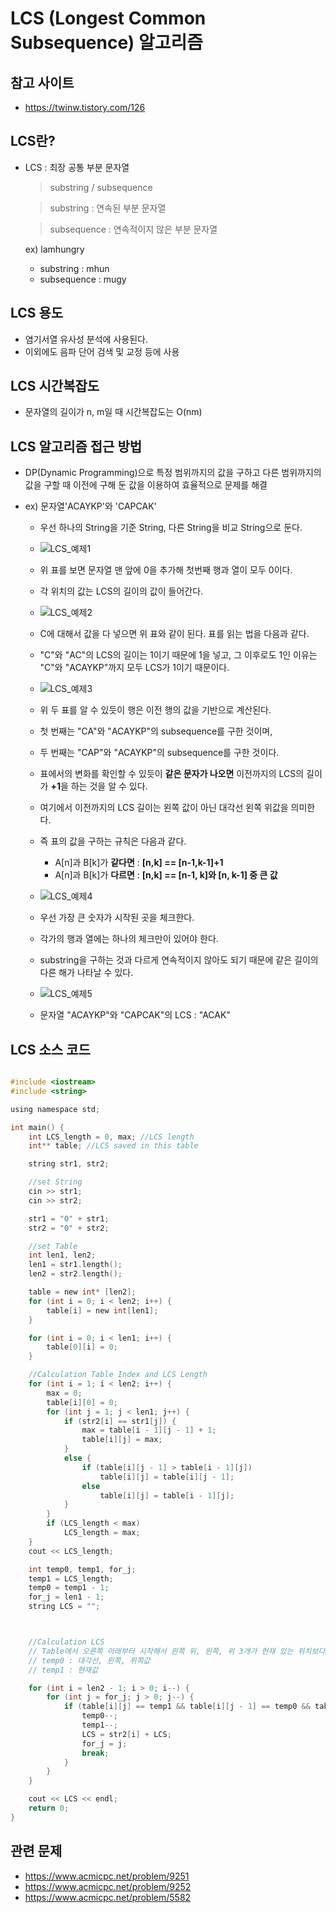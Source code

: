 # LCS (Longest Common Subsequence) 알고리즘

## 참고 사이트

- https://twinw.tistory.com/126


## LCS란?

- LCS : 최장 공통 부분 문자열

	> substring / subsequence
	
	> substring : 연속된 부분 문자열
	
	> subsequence : 연속적이지 않은 부분 문자열

	ex) lamhungry
	- substring : mhun
	- subsequence : mugy


## LCS 용도

- 염기서열 유사성 분석에 사용된다.
- 이외에도 음파 단어 검색 및 교정 등에 사용


## LCS 시간복잡도

- 문자열의 길이가 n, m일 때 시간복잡도는 O(nm)


## LCS 알고리즘 접근 방법

- DP(Dynamic Programming)으로 특정 범위까지의 값을 구하고 다른 범위까지의 값을 구할 때 이전에 구해 둔 값을 이용하여 효율적으로 문제를 해결


- ex) 문자열'ACAYKP'와 'CAPCAK'
	- 우선 하나의 String을 기준 String, 다른 String을 비교 String으로 둔다.

  	- ![LCS_예제1](./images/LCS_예제1.PNG)
	
	- 위 표를 보면 문자열 맨 앞에 0을 추가해 첫번째 행과 열이 모두 0이다.
	- 각 위치의 값는 LCS의 길이의 값이 들어간다. 
	
	- ![LCS_예제2](./images/LCS_예제2.PNG)
	
	
	- C에 대해서 값을 다 넣으면 위 표와 같이 된다. 표를 읽는 법을 다음과 같다.
	- "C"와 "AC"의 LCS의 길이는 1이기 때문에 1을 넣고, 그 이후로도 1인 이유는 "C"와 "ACAYKP"까지 모두 LCS가 1이기 때문이다.
	
	- ![LCS_예제3](./images/LCS_예제3.PNG)
	
	- 위 두 표를 알 수 있듯이 행은 이전 행의 값을 기반으로 계산된다.
	- 첫 번째는 "CA"와 "ACAYKP"의 subsequence를 구한 것이며,
	- 두 번째는 "CAP"와 "ACAYKP"의 subsequence를 구한 것이다.
	- 표에서의 변화를 확인할 수 있듯이 **같은 문자가 나오면** 이전까지의 LCS의 길이가 **+1**을 하는 것을 알 수 있다.
	- 여기에서 이전까지의 LCS 길이는 왼쪽 값이 아닌 대각선 왼쪽 위값을 의미한다.
	


	- 즉 표의 값을 구하는 규칙은 다음과 같다.
	
		- A[n]과 B[k]가 **같다면** : **[n,k] == [n-1,k-1]+1**
		- A[n]과 B[k]가 **다르면** : **[n,k] == [n-1, k]와 [n, k-1] 중 큰 값**
		
		
	- ![LCS_예제4](./images/LCS_예제4.PNG)
	
	- 우선 가장 큰 숫자가 시작된 곳을 체크한다.
	- 각가의 행과 열에는 하나의 체크만이 있어야 한다.
	- substring을 구하는 것과 다르게 연속적이지 않아도 되기 때문에 같은 길이의 다른 해가 나타날 수 있다.
	
		
	- ![LCS_예제5](./images/LCS_예제5.PNG)	
	
	- 문자열 "ACAYKP"와 "CAPCAK"의 LCS : "ACAK"
	


## LCS 소스 코드


```C

#include <iostream>
#include <string>

using namespace std;

int main() {
	int LCS_length = 0, max; //LCS length
	int** table; //LCS saved in this table

	string str1, str2;

	//set String
	cin >> str1;
	cin >> str2;

	str1 = "0" + str1;
	str2 = "0" + str2;

	//set Table
	int len1, len2;
	len1 = str1.length();
	len2 = str2.length();

	table = new int* [len2];
	for (int i = 0; i < len2; i++) {
		table[i] = new int[len1];
	}

	for (int i = 0; i < len1; i++) {
		table[0][i] = 0;
	}

	//Calculation Table Index and LCS Length
	for (int i = 1; i < len2; i++) {
		max = 0;
		table[i][0] = 0;
		for (int j = 1; j < len1; j++) {
			if (str2[i] == str1[j]) {
				max = table[i - 1][j - 1] + 1;
				table[i][j] = max;
			}
			else {
				if (table[i][j - 1] > table[i - 1][j])
					table[i][j] = table[i][j - 1];
				else
					table[i][j] = table[i - 1][j];
			}
		}
		if (LCS_length < max)
			LCS_length = max;
	}
	cout << LCS_length;

	int temp0, temp1, for_j;
	temp1 = LCS_length;
	temp0 = temp1 - 1;
	for_j = len1 - 1;
	string LCS = "";



	//Calculation LCS
	// Table에서 오른쪽 아래부터 시작해서 왼쪽 위, 왼쪽, 위 3개가 현재 있는 위치보다 -1이면 LCS에 포함
	// temp0 : 대각선, 왼쪽, 위쪽값
	// temp1 : 현재값

	for (int i = len2 - 1; i > 0; i--) {
		for (int j = for_j; j > 0; j--) {
			if (table[i][j] == temp1 && table[i][j - 1] == temp0 && table[i - 1][j - 1] == temp0 && table[i - 1][j] == temp0) {
				temp0--;
				temp1--;
				LCS = str2[i] + LCS;
				for_j = j;
				break;
			}
		}
	}

	cout << LCS << endl;
	return 0;
}

```
		

## 관련 문제

- https://www.acmicpc.net/problem/9251
- https://www.acmicpc.net/problem/9252
- https://www.acmicpc.net/problem/5582

